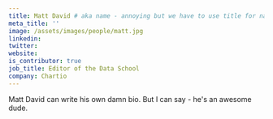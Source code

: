 ```yaml
---
title: Matt David # aka name - annoying but we have to use title for name here
meta_title: ''
image: /assets/images/people/matt.jpg
linkedin:
twitter:
website:
is_contributor: true
job_title: Editor of the Data School
company: Chartio
---
```

Matt David can write his own damn bio.  But I can say - he's an awesome dude.

